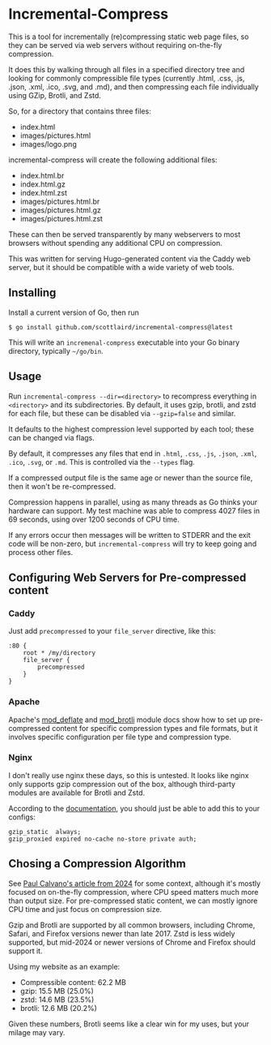 # Incremental-Compress

This is a tool for incrementally (re)compressing static web page
files, so they can be served via web servers without requiring
on-the-fly compression.

It does this by walking through all files in a specified directory
tree and looking for commonly compressible file types (currently
.html, .css, .js, .json, .xml, .ico, .svg, and .md), and then
compressing each file individually using GZip, Brotli, and Zstd.

So, for a directory that contains three files:

- index.html
- images/pictures.html
- images/logo.png

incremental-compress will create the following additional files:

- index.html.br
- index.html.gz
- index.html.zst
- images/pictures.html.br
- images/pictures.html.gz
- images/pictures.html.zst

These can then be served transparently by many webservers to most
browsers without spending any additional CPU on compression.

This was written for serving Hugo-generated content via the Caddy web
server, but it should be compatible with a wide variety of web tools.

## Installing

Install a current version of Go, then run

```
$ go install github.com/scottlaird/incremental-compress@latest
```

This will write an `incremenal-compress` executable into your Go
binary directory, typically `~/go/bin`.

## Usage

Run `incremental-compress --dir=<directory>` to recompress everything
in `<directory>` and its subdirectories.  By default, it uses gzip,
brotli, and zstd for each file, but these can be disabled via
`--gzip=false` and similar.

It defaults to the highest compression level supported by each tool;
these can be changed via flags.

By default, it compresses any files that end in `.html`, `.css`,
`.js`, `.json`, `.xml`, `.ico`, `.svg`, or `.md`.  This is controlled
via the `--types` flag.

If a compressed output file is the same age or newer than the source
file, then it won't be re-compressed.

Compression happens in parallel, using as many threads as Go thinks
your hardware can support.  My test machine was able to compress 4027
files in 69 seconds, using over 1200 seconds of CPU time.

If any errors occur then messages will be written to STDERR and the
exit code will be non-zero, but `incremental-compress` will try to
keep going and process other files.

## Configuring Web Servers for Pre-compressed content

### Caddy

Just add `precompressed` to your `file_server` directive, like this:

```caddy
:80 {
    root * /my/directory
    file_server {
        precompressed
    }
}
```

### Apache

Apache's
[mod_deflate](https://httpd.apache.org/docs/2.4/mod/mod_deflate.html)
and
[mod_brotli](https://httpd.apache.org/docs/2.4/mod/mod_brotli.html#precompressed)
module docs show how to set up pre-compressed content for specific
compression types and file formats, but it involves specific
configuration per file type and compression type.

### Nginx

I don't really use nginx these days, so this is untested.  It looks
like nginx only supports gzip compression out of the box, although
third-party modules are available for Brotli and Zstd.

According to the
[documentation](https://nginx.org/en/docs/http/ngx_http_gzip_static_module.html),
you should just be able to add this to your configs:

```
gzip_static  always;
gzip_proxied expired no-cache no-store private auth;
```

## Chosing a Compression Algorithm

See [Paul Calvano's article from
2024](https://paulcalvano.com/2024-03-19-choosing-between-gzip-brotli-and-zstandard-compression/)
for some context, although it's mostly focused on on-the-fly
compression, where CPU speed matters much more than output size.  For
pre-compressed static content, we can mostly ignore CPU time and just focus on compression size.

Gzip and Brotli are supported by all common browsers, including
Chrome, Safari, and Firefox versions newer than late 2017.  Zstd is
less widely supported, but mid-2024 or newer versions of Chrome and
Firefox should support it.

Using my website as an example:

- Compressible content: 62.2 MB
- gzip: 15.5 MB (25.0%)
- zstd: 14.6 MB (23.5%)
- brotli: 12.6 MB (20.2%)

Given these numbers, Brotli seems like a clear win for my uses, but
your milage may vary.
